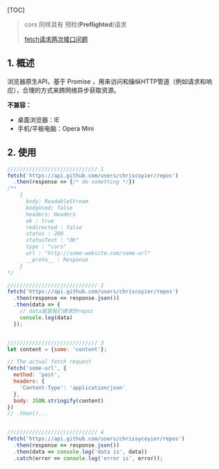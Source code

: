 [TOC]

> cors 同样具有 预检(**Preflighted**)请求
>
> [fetch请求两次接口问题](https://www.w3cways.com/2280.html)

## 1. 概述 ##

浏览器原生API，基于 Promise ，用来访问和操纵HTTP管道（例如请求和响应），合理的方式来跨网络异步获取资源。

**不兼容：**

* 桌面浏览器：IE
* 手机/平板电脑：Opera Mini

## 2. 使用  ##

```js
///////////////////////////// 1
fetch('https://api.github.com/users/chriscoyier/repos')
  .then(response => {/* do something */})
/**
	{
      body: ReadableStream
      bodyUsed: false
      headers: Headers
      ok : true
      redirected : false
      status : 200
      statusText : "OK"
      type : "cors"
      url : "http://some-website.com/some-url"
      __proto__ : Response
    }
*/

///////////////////////////// 2
fetch('https://api.github.com/users/chriscoyier/repos')
  .then(response => response.json())
  .then(data => {
    // data就是我们请求的repos
    console.log(data)
  });


///////////////////////////// 3
let content = {some: 'content'};

// The actual fetch request
fetch('some-url', {
  method: 'post',
  headers: {
    'Content-Type': 'application/json'
  },
  body: JSON.stringify(content)
})
// .then()...


///////////////////////////// 4
fetch('https://api.github.com/users/chrissycoyier/repos')
  .then(response => response.json())
  .then(data => console.log('data is', data))
  .catch(error => console.log('error is', error));
```

